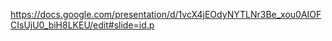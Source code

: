 https://docs.google.com/presentation/d/1vcX4jEOdyNYTLNr3Be_xou0AIOFCIsUjU0_biH8LKEU/edit#slide=id.p
